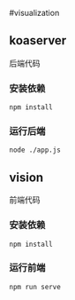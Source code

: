 #visualization
## koaserver
后端代码
### 安装依赖
```
npm install
```
### 运行后端
```
node ./app.js
```
## vision
前端代码
### 安装依赖
```
npm install
```

### 运行前端
```
npm run serve
```